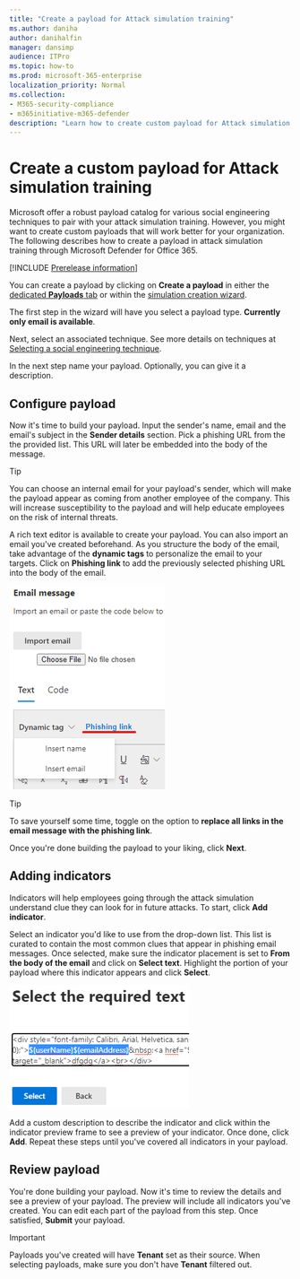 ```yaml
---
title: "Create a payload for Attack simulation training"
ms.author: daniha
author: danihalfin
manager: dansimp
audience: ITPro
ms.topic: how-to
ms.prod: microsoft-365-enterprise
localization_priority: Normal
ms.collection: 
- M365-security-compliance
- m365initiative-m365-defender
description: "Learn how to create custom payload for Attack simulation training in Microsoft Defender for Office 365."
---
```


# Create a custom payload for Attack simulation training

Microsoft offer a robust payload catalog for various social engineering techniques to pair with your attack simulation training. However, you might want to create custom payloads that will work better for your organization. The following describes how to create a payload in attack simulation training through Microsoft Defender for Office 365.

[!INCLUDE [Prerelease information](../includes/prerelease.md)]

You can create a payload by clicking on **Create a payload** in either the [dedicated **Payloads** tab](https://security.microsoft.com/attacksimulator?viewid=payload) or within the [simulation creation wizard](attack-simulation-training.md#selecting-a-payload).

The first step in the wizard will have you select a payload type. **Currently only email is available**.

Next, select an associated technique. See more details on techniques at [Selecting a social engineering technique](attack-simulation-training.md#selecting-a-social-engineering-technique).

In the next step name your payload. Optionally, you can give it a description.

## Configure payload

Now it's time to build your payload. Input the sender's name, email and the email's subject in the **Sender details** section. Pick a phishing URL from the the provided list. This URL will later be embedded into the body of the message.

> [!TIP]
> You can choose an internal email for your payload's sender, which will make the payload appear as coming from another employee of the company. This will increase susceptibility to the payload and will help educate employees on the risk of internal threats.

A rich text editor is available to create your payload. You can also import an email you've created beforehand. As you structure the body of the email, take advantage of the **dynamic tags** to personalize the email to your targets. Click on **Phishing link** to add the previously selected phishing URL into the body of the email.

![Phishing link and dynamic tags highlighted in payload creation for Microsoft Defender for Office 365](../../media/attack-sim-preview-payload-email-body.png)

> [!TIP]
> To save yourself some time, toggle on the option to **replace all links in the email message with the phishing link**.

Once you're done building the payload to your liking, click **Next**.

## Adding indicators

Indicators will help employees going through the attack simulation understand clue they can look for in future attacks. To start, click **Add indicator**.

Select an indicator you'd like to use from the drop-down list. This list is curated to contain the most common clues that appear in phishing email messages. Once selected, make sure the indicator placement is set to **From the body of the email** and click on **Select text**. Highlight the portion of your payload where this indicator appears and click **Select**.

![Highlighted text in message body to add to an indicator in attack simulation training](../../media/attack-sim-preview-select-text.png)

Add a custom description to describe the indicator and click within the indicator preview frame to see a preview of your indicator. Once done, click **Add**. Repeat these steps until you've covered all indicators in your payload.

## Review payload

You're done building your payload. Now it's time to review the details and see a preview of your payload. The preview will include all indicators you've created. You can edit each part of the payload from this step. Once satisfied, **Submit** your payload.

> [!IMPORTANT]
> Payloads you've created will have **Tenant** set as their source. When selecting payloads, make sure you don't have **Tenant** filtered out.
